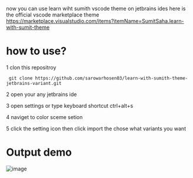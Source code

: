 now you can use learn wiht sumith vscode theme on jetbrains ides
here is the official vscode marketplace theme https://marketplace.visualstudio.com/items?itemName=SumitSaha.learn-with-sumit-theme

# how to use?
1 clon this repositroy
   ```
    git clone https://github.com/sarowarhosen03/learn-with-sumith-theme-jetbrains-variant.git
   ```
   

2 open your any jetbrains ide

3 open settings or type keyboard shortcut ctrl+alt+s

4 naviget to color sceme setion 

5 click the setting icon then click import the chose what variants you want

# Output  demo
![image](https://github.com/sarowarhosen03/learn-with-sumith-theme-jetbrains-variant/assets/98280301/5eddf093-9bc4-4a69-b33c-6ed8711a31b5)



